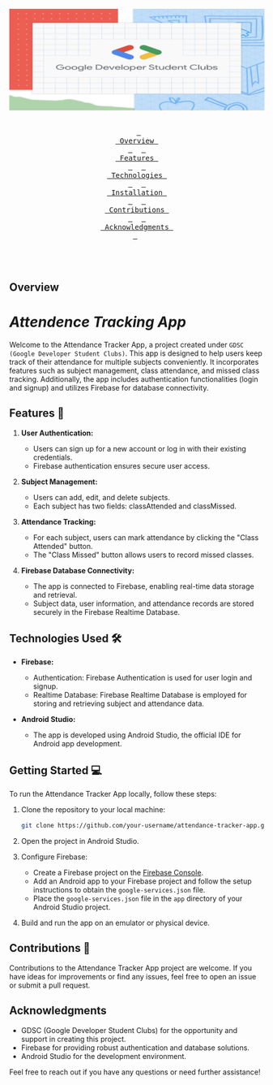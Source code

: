 ######
<div align = center><img src="https://raw.githubusercontent.com/TarushGupta23/storage/main/gdscbanner.png?token=GHSAT0AAAAAACIOGP7ALN6ZX73PIY6YURUMZMECQLA"><br><br>

&ensp;[<kbd> <br> Overview <br> </kbd>](#Overview)&ensp;
&ensp;[<kbd> <br> Features <br> </kbd>](#Features)&ensp;
&ensp;[<kbd> <br> Technologies <br> </kbd>](#TechnologiesUsed)&ensp;
&ensp;[<kbd> <br> Installation <br> </kbd>](#GettingStarted)&ensp;
&ensp;[<kbd> <br> Contributions <br> </kbd>](#Contributions)&ensp;
&ensp;[<kbd> <br> Acknowledgments <br> </kbd>](#Acknowledgments)&ensp;
<br><br><br><br></div>
## Overview
# *Attendence Tracking App*
Welcome to the Attendance Tracker App, a project created under `GDSC (Google Developer Student Clubs)`. This app is designed to help users keep track of their attendance for multiple subjects conveniently. It incorporates features such as subject management, class attendance, and missed class tracking. Additionally, the app includes authentication functionalities (login and signup) and utilizes Firebase for database connectivity.

## Features 🚀

1. **User Authentication:**
   - Users can sign up for a new account or log in with their existing credentials.
   - Firebase authentication ensures secure user access.

2. **Subject Management:**
   - Users can add, edit, and delete subjects.
   - Each subject has two fields: classAttended and classMissed.

3. **Attendance Tracking:**
   - For each subject, users can mark attendance by clicking the "Class Attended" button.
   - The "Class Missed" button allows users to record missed classes.

4. **Firebase Database Connectivity:**
   - The app is connected to Firebase, enabling real-time data storage and retrieval.
   - Subject data, user information, and attendance records are stored securely in the Firebase Realtime Database.

## Technologies Used 🛠️

- **Firebase:**
  - Authentication: Firebase Authentication is used for user login and signup.
  - Realtime Database: Firebase Realtime Database is employed for storing and retrieving subject and attendance data.

- **Android Studio:**
  - The app is developed using Android Studio, the official IDE for Android app development.

## Getting Started 💻

To run the Attendance Tracker App locally, follow these steps:

1. Clone the repository to your local machine:
   ```bash
   git clone https://github.com/your-username/attendance-tracker-app.git
   ```

2. Open the project in Android Studio.

3. Configure Firebase:
   - Create a Firebase project on the [Firebase Console](https://console.firebase.google.com/).
   - Add an Android app to your Firebase project and follow the setup instructions to obtain the `google-services.json` file.
   - Place the `google-services.json` file in the `app` directory of your Android Studio project.

4. Build and run the app on an emulator or physical device.

## Contributions 🤝

Contributions to the Attendance Tracker App project are welcome. If you have ideas for improvements or find any issues, feel free to open an issue or submit a pull request.

## Acknowledgments

- GDSC (Google Developer Student Clubs) for the opportunity and support in creating this project.
- Firebase for providing robust authentication and database solutions.
- Android Studio for the development environment.

Feel free to reach out if you have any questions or need further assistance!
